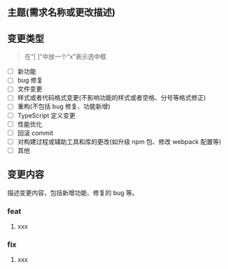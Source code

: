 ## 主题(需求名称或更改描述)

## 变更类型

> 在“[ ]”中放一个“x”表示选中框

- [ ] 新功能
- [ ] bug 修复
- [ ] 文件变更
- [ ] 样式或者代码格式变更(不影响功能的样式或者空格、分号等格式修正)
- [ ] 重构(不包括 bug 修复、功能新增)
- [ ] TypeScript 定义变更
- [ ] 性能优化
- [ ] 回滚 commit
- [ ] 对构建过程或辅助工具和库的更改(如升级 npm 包、修改 webpack 配置等)
- [ ] 其他

## 变更内容

描述变更内容，包括新增功能、修复的 bug 等。

### feat

1. xxx

### fix

1. xxx
